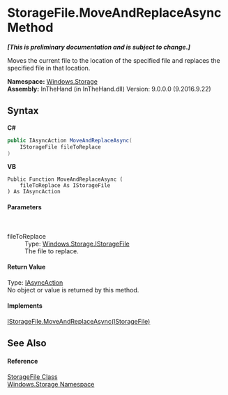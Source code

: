 # StorageFile.MoveAndReplaceAsync Method 
 _**\[This is preliminary documentation and is subject to change.\]**_

Moves the current file to the location of the specified file and replaces the specified file in that location.

**Namespace:**&nbsp;<a href="N_Windows_Storage">Windows.Storage</a><br />**Assembly:**&nbsp;InTheHand (in InTheHand.dll) Version: 9.0.0.0 (9.2016.9.22)

## Syntax

**C#**<br />
``` C#
public IAsyncAction MoveAndReplaceAsync(
	IStorageFile fileToReplace
)
```

**VB**<br />
``` VB
Public Function MoveAndReplaceAsync ( 
	fileToReplace As IStorageFile
) As IAsyncAction
```


#### Parameters
&nbsp;<dl><dt>fileToReplace</dt><dd>Type: <a href="T_Windows_Storage_IStorageFile">Windows.Storage.IStorageFile</a><br />The file to replace.</dd></dl>

#### Return Value
Type: <a href="T_Windows_Foundation_IAsyncAction">IAsyncAction</a><br />No object or value is returned by this method.

#### Implements
<a href="M_Windows_Storage_IStorageFile_MoveAndReplaceAsync">IStorageFile.MoveAndReplaceAsync(IStorageFile)</a><br />

## See Also


#### Reference
<a href="T_Windows_Storage_StorageFile">StorageFile Class</a><br /><a href="N_Windows_Storage">Windows.Storage Namespace</a><br />